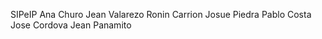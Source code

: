 SIPeIP
Ana Churo
Jean Valarezo
Ronin Carrion
Josue Piedra
Pablo Costa
Jose Cordova 
Jean Panamito
 
 
